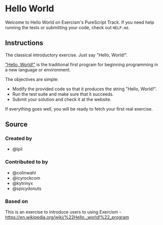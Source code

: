 # Hello World

Welcome to Hello World on Exercism's PureScript Track.
If you need help running the tests or submitting your code, check out `HELP.md`.

## Instructions

The classical introductory exercise.
Just say "Hello, World!".

["Hello, World!"][hello-world] is the traditional first program for beginning programming in a new language or environment.

The objectives are simple:

- Modify the provided code so that it produces the string "Hello, World!".
- Run the test suite and make sure that it succeeds.
- Submit your solution and check it at the website.

If everything goes well, you will be ready to fetch your first real exercise.

[hello-world]: https://en.wikipedia.org/wiki/%22Hello,_world!%22_program

## Source

### Created by

- @lpil

### Contributed to by

- @colinwahl
- @icyrockcom
- @kytrinyx
- @spicydonuts

### Based on

This is an exercise to introduce users to using Exercism - https://en.wikipedia.org/wiki/%22Hello,_world!%22_program